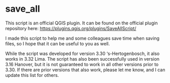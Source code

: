 # save_all
This script is an official QGIS plugin. It can be found on the official plugin repository here: https://plugins.qgis.org/plugins/SaveAllScript/

I made this script to help me and some colleagues save time when saving files, so I hope that it can be useful to you as well.

While the script was developed for version 3.30 ‘s-Hertogenbosch, it also works in 3.32 Lima. The script has also been successfully used in version 3.16 Hanover, but it is not guaranteed to work in all other versions prior to 3.30.
If there are prior versions that also work, please let me know, and I can update this list for others. 
